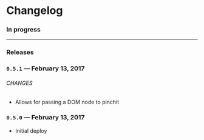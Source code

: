 # Changelog

### In progress

---

### Releases

### `0.5.1` — February 13, 2017

###### CHANGES

- Allows for passing a DOM node to pinchit

### `0.5.0` — February 13, 2017

- Initial deploy

